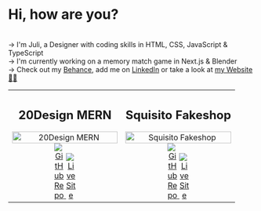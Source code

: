 # Hi, how are you?

<br>→ I'm Juli, a Designer with coding skills in HTML, CSS, JavaScript & TypeScript
<br>→ I'm currently working on a memory match game in Next.js & Blender
<br>→ Check out my [Behance](https://www.behance.com/julischa), add me on [LinkedIn](https://www.linkedin.com/in/julischa/) or take a look at [my Website 💅🏻](https://www.julischa.com)

<table style="width:100%">
  <tbody>
    <tr>
      <td align="center" width="50%">
        <h2>20Design MERN</h2>
        <img src="https://i.imgur.com/JnHacPR.jpg" width="100%" alt="20Design MERN" />
        <a href="https://github.com/julischa/20Design-MERN" target="_blank">
          <img src="https://i.imgur.com/lATIpBL.jpg" style="max-width: 20px;" alt="GitHub Repo" />
        </a>
        <a href="https://20-design.vercel.app/" rel="nofollow" target="_blank">
          <img src="https://i.imgur.com/wQDK9IY.jpg" style="max-width: 20px;" alt="Live Site" />
        </a>
      </td>
      <td align="center" width="50%">
        <h2>Squisito Fakeshop</h2>
        <img src="https://i.imgur.com/43qHFEk.jpg" width="100%" alt="Squisito Fakeshop" />
        <a href="https://squisito-one.vercel.app/" target="_blank">
          <img src="https://i.imgur.com/lATIpBL.jpg" style="max-width: 20px;" alt="GitHub Repo" />
        </a>
        <a href="https://github.com/julischa/fake-shop" rel="nofollow" target="_blank">
          <img src="https://i.imgur.com/wQDK9IY.jpg" style="max-width: 20px;" alt="Live Site" />
        </a>
      </td>
    </tr>
  </tbody>
</table>
